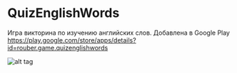 # QuizEnglishWords
Игра викторина по изучению английских слов. Добавлена в Google Play https://play.google.com/store/apps/details?id=rouber.game.quizenglishwords

![alt tag](https://sun9-7.userapi.com/impg/ihXzBclxgq3ORtjNV6AkVc7ZhKvzR0rLlLPUzA/4iiIV5Ipq1Y.jpg?size=720x1440&quality=96&sign=b25097d3bc68f8fe02a6483fc8eb4dee&type=album)
